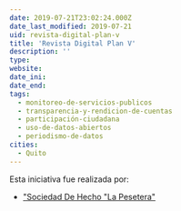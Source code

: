 ```yaml
---
date: 2019-07-21T23:02:24.000Z
date_last_modified: 2019-07-21
uid: revista-digital-plan-v
title: 'Revista Digital Plan V'
description: ''
type: 
website: 
date_ini: 
date_end: 
tags:
  - monitoreo-de-servicios-publicos
  - transparencia-y-rendicion-de-cuentas
  - participación-ciudadana
  - uso-de-datos-abiertos
  - periodismo-de-datos
cities: 
  - Quito
---
```


Esta iniciativa fue realizada por:

- ["Sociedad De Hecho \"La Pesetera\"](/organizaciones/sociedad-de-hecho-la-pesetera)
